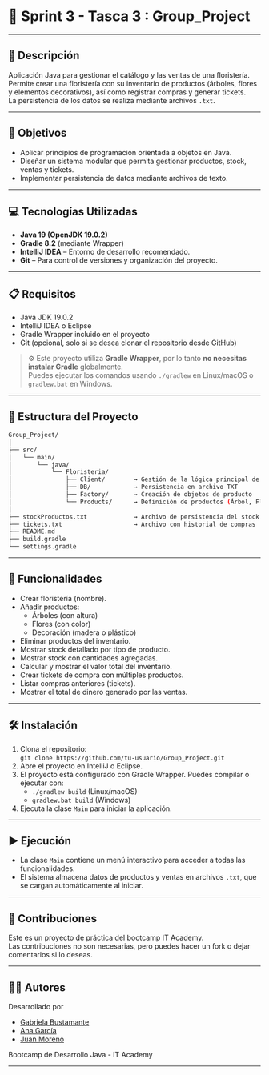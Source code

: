 # 🚨 Sprint 3 - Tasca 3 : Group_Project

---

## 📄 Descripción

Aplicación Java para gestionar el catálogo y las ventas de una floristería.  
Permite crear una floristería con su inventario de productos (árboles, flores y elementos decorativos), así como registrar compras y generar tickets.  
La persistencia de los datos se realiza mediante archivos `.txt`.

---

## 🎯 Objetivos

- Aplicar principios de programación orientada a objetos en Java.
- Diseñar un sistema modular que permita gestionar productos, stock, ventas y tickets.
- Implementar persistencia de datos mediante archivos de texto.

---

## 💻 Tecnologías Utilizadas

- **Java 19 (OpenJDK 19.0.2)**
- **Gradle 8.2** (mediante Wrapper)
- **IntelliJ IDEA** – Entorno de desarrollo recomendado.
- **Git** – Para control de versiones y organización del proyecto.

---

## 📋 Requisitos

- Java JDK 19.0.2
- IntelliJ IDEA o Eclipse
- Gradle Wrapper incluido en el proyecto
- Git (opcional, solo si se desea clonar el repositorio desde GitHub)

> ⚙️ Este proyecto utiliza **Gradle Wrapper**, por lo tanto **no necesitas instalar Gradle** globalmente.  
> Puedes ejecutar los comandos usando `./gradlew` en Linux/macOS o `gradlew.bat` en Windows.

---

## 📁 Estructura del Proyecto

```bash
Group_Project/
│
├── src/
│   └── main/
│       └── java/
│           └── Floristeria/
│               ├── Client/        → Gestión de la lógica principal de usuario
│               ├── DB/            → Persistencia en archivo TXT
│               ├── Factory/       → Creación de objetos de producto
│               └── Products/      → Definición de productos (Árbol, Flor, Decoración)
│
├── stockProductos.txt             → Archivo de persistencia del stock
├── tickets.txt                    → Archivo con historial de compras
├── README.md
├── build.gradle
└── settings.gradle
```

---

## 🧪 Funcionalidades

- Crear floristería (nombre).
- Añadir productos:
    - Árboles (con altura)
    - Flores (con color)
    - Decoración (madera o plástico)
- Eliminar productos del inventario.
- Mostrar stock detallado por tipo de producto.
- Mostrar stock con cantidades agregadas.
- Calcular y mostrar el valor total del inventario.
- Crear tickets de compra con múltiples productos.
- Listar compras anteriores (tickets).
- Mostrar el total de dinero generado por las ventas.

---

## 🛠️ Instalación

1. Clona el repositorio:  
    `git clone https://github.com/tu-usuario/Group_Project.git`
2. Abre el proyecto en IntelliJ o Eclipse.
3. El proyecto está configurado con Gradle Wrapper. Puedes compilar o ejecutar con:
	- `./gradlew build` (Linux/macOS)
	- `gradlew.bat build` (Windows)
 4. Ejecuta la clase `Main` para iniciar la aplicación.
 
---

## ▶️ Ejecución

- La clase `Main` contiene un menú interactivo para acceder a todas las funcionalidades.
- El sistema almacena datos de productos y ventas en archivos `.txt`, que se cargan automáticamente al iniciar.
  
---

## 🤝 Contribuciones  
  
Este es un proyecto de práctica del bootcamp IT Academy.    
Las contribuciones no son necesarias, pero puedes hacer un fork o dejar comentarios si lo deseas.  
  
---

## 👩‍💻 Autores

Desarrollado por
- [Gabriela Bustamante](https://github.com/GabyB73)  
- [Ana García](https://github.com/anagarcialainez)  
- [Juan Moreno](https://github.com/juanmoree)  

Bootcamp de Desarrollo Java - IT Academy  


---
